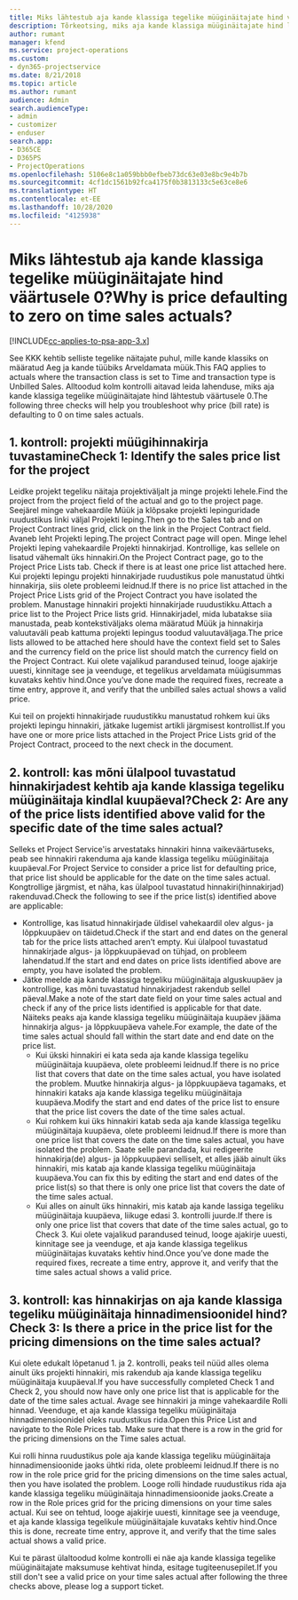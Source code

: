 ```yaml
---
title: Miks lähtestub aja kande klassiga tegelike müüginäitajate hind väärtusele 0?
description: Tõrkeotsing, miks aja kande klassiga müüginäitajate hind lähtestub väärtusele 0.
author: rumant
manager: kfend
ms.service: project-operations
ms.custom:
- dyn365-projectservice
ms.date: 8/21/2018
ms.topic: article
ms.author: rumant
audience: Admin
search.audienceType:
- admin
- customizer
- enduser
search.app:
- D365CE
- D365PS
- ProjectOperations
ms.openlocfilehash: 5106e8c1a059bbb0efbeb73dc63e03e8bc9e4b7b
ms.sourcegitcommit: 4cf1dc1561b92fca4175f0b3813133c5e63ce8e6
ms.translationtype: HT
ms.contentlocale: et-EE
ms.lasthandoff: 10/28/2020
ms.locfileid: "4125938"
---
```

# <a name="why-is-price-defaulting-to-zero-on-time-sales-actuals"></a><span data-ttu-id="459f8-103">Miks lähtestub aja kande klassiga tegelike müüginäitajate hind väärtusele 0?</span><span class="sxs-lookup"><span data-stu-id="459f8-103">Why is price defaulting to zero on time sales actuals?</span></span>

[!INCLUDE[cc-applies-to-psa-app-3.x](../includes/cc-applies-to-psa-app-3x.md)]

<span data-ttu-id="459f8-104">See KKK kehtib selliste tegelike näitajate puhul, mille kande klassiks on määratud Aeg ja kande tüübiks Arveldamata müük.</span><span class="sxs-lookup"><span data-stu-id="459f8-104">This FAQ applies to actuals where the transaction class is set to Time and transaction type is Unbilled Sales.</span></span> <span data-ttu-id="459f8-105">Alltoodud kolm kontrolli aitavad leida lahenduse, miks aja kande klassiga tegelike müüginäitajate hind lähtestub väärtusele 0.</span><span class="sxs-lookup"><span data-stu-id="459f8-105">The following three checks will help you troubleshoot why price (bill rate) is defaulting to 0 on time sales actuals.</span></span>

## <a name="check-1-identify-the-sales-price-list-for-the-project"></a><span data-ttu-id="459f8-106">1. kontroll: projekti müügihinnakirja tuvastamine</span><span class="sxs-lookup"><span data-stu-id="459f8-106">Check 1: Identify the sales price list for the project</span></span>

<span data-ttu-id="459f8-107">Leidke projekt tegeliku näitaja projektiväljalt ja minge projekti lehele.</span><span class="sxs-lookup"><span data-stu-id="459f8-107">Find the project from the project field of the actual and go to the project page.</span></span> <span data-ttu-id="459f8-108">Seejärel minge vahekaardile Müük ja klõpsake projekti lepinguridade ruudustikus linki väljal Projekti leping.</span><span class="sxs-lookup"><span data-stu-id="459f8-108">Then go to the Sales tab and on Project Contract lines grid, click on the link in the Project Contract field.</span></span> <span data-ttu-id="459f8-109">Avaneb leht Projekti leping.</span><span class="sxs-lookup"><span data-stu-id="459f8-109">The project Contract page will open.</span></span> <span data-ttu-id="459f8-110">Minge lehel Projekti leping vahekaardile Projekti hinnakirjad. Kontrollige, kas sellele on lisatud vähemalt üks hinnakiri.</span><span class="sxs-lookup"><span data-stu-id="459f8-110">On the Project Contract page, go to the Project Price Lists tab. Check if there is at least one price list attached here.</span></span> <span data-ttu-id="459f8-111">Kui projekti lepingu projekti hinnakirjade ruudustikus pole manustatud ühtki hinnakirja, siis olete probleemi leidnud.</span><span class="sxs-lookup"><span data-stu-id="459f8-111">If there is no price list attached in the Project Price Lists grid of the Project Contract you have isolated the problem.</span></span> <span data-ttu-id="459f8-112">Manustage hinnakiri projekti hinnakirjade ruudustikku.</span><span class="sxs-lookup"><span data-stu-id="459f8-112">Attach a price list to the Project Price lists grid.</span></span> <span data-ttu-id="459f8-113">Hinnakirjadel, mida lubatakse siia manustada, peab kontekstiväljaks olema määratud Müük ja hinnakirja valuutaväli peab kattuma projekti lepingus toodud valuutaväljaga.</span><span class="sxs-lookup"><span data-stu-id="459f8-113">The price lists allowed to be attached here should have the context field set to Sales and the currency field on the price list should match the currency field on the Project Contract.</span></span> <span data-ttu-id="459f8-114">Kui olete vajalikud parandused teinud, looge ajakirje uuesti, kinnitage see ja veenduge, et tegelikus arveldamata müügisummas kuvataks kehtiv hind.</span><span class="sxs-lookup"><span data-stu-id="459f8-114">Once you’ve done made the required fixes, recreate a time entry, approve it, and verify that the unbilled sales actual shows a valid price.</span></span> 

<span data-ttu-id="459f8-115">Kui teil on projekti hinnakirjade ruudustikku manustatud rohkem kui üks projekti lepingu hinnakiri, jätkake lugemist artikli järgmisest kontrollist.</span><span class="sxs-lookup"><span data-stu-id="459f8-115">If you have one or more price lists attached in the Project Price Lists grid of the Project Contract, proceed to the next check in the document.</span></span>

## <a name="check-2-are-any-of-the-price-lists-identified-above-valid-for-the-specific-date-of-the-time-sales-actual"></a><span data-ttu-id="459f8-116">2. kontroll: kas mõni ülalpool tuvastatud hinnakirjadest kehtib aja kande klassiga tegeliku müüginäitaja kindlal kuupäeval?</span><span class="sxs-lookup"><span data-stu-id="459f8-116">Check 2: Are any of the price lists identified above valid for the specific date of the time sales actual?</span></span>

<span data-ttu-id="459f8-117">Selleks et Project Service'is arvestataks hinnakiri hinna vaikeväärtuseks, peab see hinnakiri rakenduma aja kande klassiga tegeliku müüginäitaja kuupäeval.</span><span class="sxs-lookup"><span data-stu-id="459f8-117">For Project Service to consider a price list for defaulting price, that price list should be applicable for the date on the time sales actual.</span></span> <span data-ttu-id="459f8-118">Kongtrollige järgmist, et näha, kas ülalpool tuvastatud hinnakiri(hinnakirjad) rakenduvad.</span><span class="sxs-lookup"><span data-stu-id="459f8-118">Check the following to see if the price list(s) identified above are applicable:</span></span>
- <span data-ttu-id="459f8-119">Kontrollige, kas lisatud hinnakirjade üldisel vahekaardil olev algus- ja lõppkuupäev on täidetud.</span><span class="sxs-lookup"><span data-stu-id="459f8-119">Check if the start and end dates on the general tab for the price lists attached aren’t empty.</span></span> <span data-ttu-id="459f8-120">Kui ülalpool tuvastatud hinnakirjade algus- ja lõppkuupäevad on tühjad, on probleem lahendatud.</span><span class="sxs-lookup"><span data-stu-id="459f8-120">If the start and end dates on price lists identified above are empty, you have isolated the problem.</span></span> 
- <span data-ttu-id="459f8-121">Jätke meelde aja kande klassiga tegeliku müüginäitaja alguskuupäev ja kontrollige, kas mõni tuvastatud hinnakirjadest rakendub sellel päeval.</span><span class="sxs-lookup"><span data-stu-id="459f8-121">Make a note of the start date field on your time sales actual and check if any of the price lists identified is applicable for that date.</span></span> <span data-ttu-id="459f8-122">Näiteks peaks aja kande klassiga tegeliku müüginäitaja kuupäev jääma hinnakirja algus- ja lõppkuupäeva vahele.</span><span class="sxs-lookup"><span data-stu-id="459f8-122">For example, the date of the time sales actual should fall within the start date and end date on the price list.</span></span> 
    - <span data-ttu-id="459f8-123">Kui ükski hinnakiri ei kata seda aja kande klassiga tegeliku müüginäitaja kuupäeva, olete probleemi leidnud.</span><span class="sxs-lookup"><span data-stu-id="459f8-123">If there is no price list that covers that date on the time sales actual, you have isolated the problem.</span></span> <span data-ttu-id="459f8-124">Muutke hinnakirja algus- ja lõppkuupäeva tagamaks, et hinnakiri kataks aja kande klassiga tegeliku müüginäitaja kuupäeva.</span><span class="sxs-lookup"><span data-stu-id="459f8-124">Modify the start and end dates of the price list to ensure that the price list covers the date of the time sales actual.</span></span> 
    - <span data-ttu-id="459f8-125">Kui rohkem kui üks hinnakiri katab seda aja kande klassiga tegeliku müüginäitaja kuupäeva, olete probleemi leidnud.</span><span class="sxs-lookup"><span data-stu-id="459f8-125">If there is more than one price list that covers the date on the time sales actual, you have isolated the problem.</span></span> <span data-ttu-id="459f8-126">Saate selle parandada, kui redigeerite hinnakirja(de) algus- ja lõppkuupäevi selliselt, et alles jääb ainult üks hinnakiri, mis katab aja kande klassiga tegeliku müüginäitaja kuupäeva.</span><span class="sxs-lookup"><span data-stu-id="459f8-126">You can fix this by editing the start and end dates of the price list(s) so that there is only one price list that covers the date of the time sales actual.</span></span> 
    - <span data-ttu-id="459f8-127">Kui alles on ainult üks hinnakiri, mis katab aja kande lassiga tegeliku müüginäitaja kuupäeva, liikuge edasi 3. kontrolli juurde.</span><span class="sxs-lookup"><span data-stu-id="459f8-127">If there is only one price list that covers that date of the time sales actual, go to Check 3.</span></span>
<span data-ttu-id="459f8-128">Kui olete vajalikud parandused teinud, looge ajakirje uuesti, kinnitage see ja veenduge, et aja kande klassiga tegelikus müüginäitajas kuvataks kehtiv hind.</span><span class="sxs-lookup"><span data-stu-id="459f8-128">Once you’ve done made the required fixes, recreate a time entry, approve it, and verify that the time sales actual shows a valid price.</span></span>

## <a name="check-3-is-there-a-price-in-the-price-list-for-the-pricing-dimensions-on-the-time-sales-actual"></a><span data-ttu-id="459f8-129">3. kontroll: kas hinnakirjas on aja kande klassiga tegeliku müüginäitaja hinnadimensioonidel hind?</span><span class="sxs-lookup"><span data-stu-id="459f8-129">Check 3: Is there a price in the price list for the pricing dimensions on the time sales actual?</span></span>

<span data-ttu-id="459f8-130">Kui olete edukalt lõpetanud 1. ja 2. kontrolli, peaks teil nüüd alles olema ainult üks projekti hinnakiri, mis rakendub aja kande klassiga tegeliku müüginäitaja kuupäeval.</span><span class="sxs-lookup"><span data-stu-id="459f8-130">If you have successfully completed Check 1 and Check 2, you should now have only one price list that is applicable for the date of the time sales actual.</span></span> <span data-ttu-id="459f8-131">Avage see hinnakiri ja minge vahekaardile Rolli hinnad. Veenduge, et aja kande klassiga tegeliku müüginäitaja hinnadimensioonidel oleks ruudustikus rida.</span><span class="sxs-lookup"><span data-stu-id="459f8-131">Open this Price List and navigate to the Role Prices tab. Make sure that there is a row in the grid for the pricing dimensions on the Time sales actual.</span></span>

<span data-ttu-id="459f8-132">Kui rolli hinna ruudustikus pole aja kande klassiga tegeliku müüginäitaja hinnadimensioonide jaoks ühtki rida, olete probleemi leidnud.</span><span class="sxs-lookup"><span data-stu-id="459f8-132">If there is no row in the role price grid for the pricing dimensions on the time sales actual, then you have isolated the problem.</span></span> <span data-ttu-id="459f8-133">Looge rolli hindade ruudustikus rida aja kande klassiga tegeliku müüginäitaja hinnadimensioonide jaoks.</span><span class="sxs-lookup"><span data-stu-id="459f8-133">Create a row in the Role prices grid for the pricing dimensions on your time sales actual.</span></span> <span data-ttu-id="459f8-134">Kui see on tehtud, looge ajakirje uuesti, kinnitage see ja veenduge, et aja kande klassiga tegelikule müüginäitajale kuvataks kehtiv hind.</span><span class="sxs-lookup"><span data-stu-id="459f8-134">Once this is done, recreate time entry, approve it, and verify that the time sales actual shows a valid price.</span></span>

<span data-ttu-id="459f8-135">Kui te pärast ülaltoodud kolme kontrolli ei näe aja kande klassiga tegelike müüginäitajate maksumuse kehtivat hinda, esitage tugiteenusepilet.</span><span class="sxs-lookup"><span data-stu-id="459f8-135">If you still don't see a valid price on your time sales actual after following the three checks above, please log a support ticket.</span></span> 

